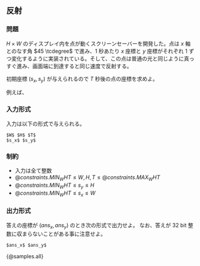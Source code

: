 ## 反射

### 問題
$H \times W$ のディスプレイ内を点が動くスクリーンセーバーを開発した。点は $x$ 軸とのなす角 $45 \tcdegree$ で進み、$1$ 秒あたり $x$ 座標と $y$ 座標がそれぞれ $1$ ずつ変化するように実装されている。そして、この点は普通の光と同じように真っすぐ進み、画面端に到達すると同じ速度で反射する。

初期座標 $(s_x, s_y)$ が与えられるので $T$ 秒後の点の座標を求めよ。

例えば、 

### 入力形式
入力は以下の形式で与えられる。

```
$W$ $H$ $T$
$s_x$ $s_y$
```

### 制約

- 入力は全て整数
- ${@constraints.MIN_WHT} \leq W, H, T \leq {@constraints.MAX_WHT}$
- ${@constraints.MIN_WHT} \leq s_y \leq H$
- ${@constraints.MIN_WHT} \leq s_x \leq W$


### 出力形式

答えの座標が $(ans_x, ans_y)$ のとき次の形式で出力せよ。
なお、答えが $32$ bit 整数に収まらないことがある事に注意せよ。

```
$ans_x$ $ans_y$
```

{@samples.all}
